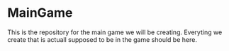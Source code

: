 # MainGame
This is the repository for the main game we will be creating. Everyting we create that is actuall supposed to be in the game should be here.
